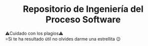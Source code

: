 <h1 align="center">Repositorio de Ingeniería del Proceso Software</h1>

⚠️Cuidado con los plagios⚠️<br>
⭐Si te ha resultado útil no olvides darme una estrellita 😉
